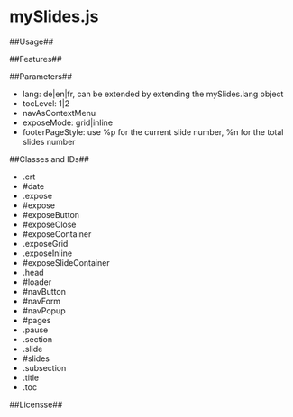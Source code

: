 mySlides.js
===========

##Usage##

##Features##

##Parameters##
* lang: de|en|fr, can be extended by extending the mySlides.lang object
* tocLevel: 1|2
* navAsContextMenu
* exposeMode: grid|inline
* footerPageStyle: use %p for the current slide number, %n for the total slides number

##Classes and IDs##
* .crt
* #date
* .expose
* #expose
* #exposeButton
* #exposeClose
* #exposeContainer
* .exposeGrid
* .exposeInline
* #exposeSlideContainer
* .head
* #loader
* #navButton
* #navForm
* #navPopup
* #pages
* .pause
* .section
* .slide
* #slides
* .subsection
* .title
* .toc

##Licensse##
